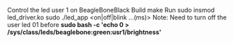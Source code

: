 Control the led user 1 on BeagleBoneBlack
Build
make
Run
sudo insmod led_driver.ko
sudo ./led_app <on|off|blink ...(ms)>
Note: Need to turn off the user led 01 before 
**sudo bash -c 'echo 0 > /sys/class/leds/beaglebone:green:usr1/brightness'**
